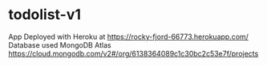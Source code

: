 # todolist-v1
App Deployed with Heroku at https://rocky-fjord-66773.herokuapp.com/
Database used MongoDB Atlas https://cloud.mongodb.com/v2#/org/6138364089c1c30bc2c53e7f/projects
